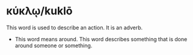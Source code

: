 # κύκλῳ/kuklō
This word is used to describe an action. It is an adverb.
* This word means around. This word describes something that is done around someone or something.

